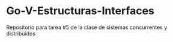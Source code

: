 # Go-V-Estructuras-Interfaces
Repositorio para tarea #5 de la clase de sistemas concurrentes y distribuidos
